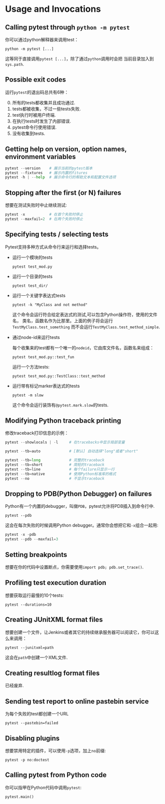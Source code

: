 # Usage and Invocations

## Calling pytest through `python -m pytest`

你可以通过python解释器来调用test：

`python -m pytest [...]`

这等同于直接调用`pytest [...]`，除了通过`python`调用时会把
当前目录加入到`sys.path`.

## Possible exit codes

运行`pytest`的退出码总共有6种：

0. 所有的tests都收集并且成功通过.
1. tests都被收集，不过一些tests失败.
2. test执行时被用户终端.
3. 在执行tests时发生了内部错误.
4. pytest命令行使用错误.
5. 没有收集到tests.

## Getting help on version, option names, environment variables

```python
pytest --version    # 展示当前的pytest版本
pytest --fixtures   # 展示内置的fitures
pytest -h | --help  # 展示命令行的帮助文本和配置文件选项
```

## Stopping after the first (or N) failures

想要在测试失败时中止继续测试:

```python
pytest -x           # 在首个失败时停止
pytest --maxfail=2  # 在两个失败时停止
```

## Specifying tests / selecting  tests

Pytest支持多种方式从命令行来运行和选择tests。

- 运行一个模块的tests

    `pytest test_mod.py`

- 运行一个目录的tests

    `pytest test_dir/`

- 运行一个关键字表达式tests

    `pytest -k "MyClass and not method"`

    这个命令会运行符合给定表达式的测试,可以包含Python操作符，使用的文件名，
    类名，函数名作为比那里。上面的例子将会运行`TestMyClass.test_something`
    而不会运行`TestMyClass.test_method_simple`.

- 通过node-id来运行tests

    每个收集来的test都有一个唯一的`nodeid`，它由库文件名，函数名来组成：

    `pytest test_mod.py::test_fun`

    运行一个方法tests:
    
    `pytest test_mod.py::TestClass::test_method`

- 运行带有标记marker表达式的tests

    `pytest -m slow`

    这个命令会运行装饰有`@pytest.mark.slow`的tests.

## Modifying Python traceback printing

修改traceback打印信息的示例：

```python
pytest --showlocals | -l     # 在tracebacks中显示局部变量

pytest --tb=auto             # [默认] 自动选择"long"或者"short"

pytest --tb=long             # 完整的traceback
pytest --tb=short            # 简短的traceback
pytest --tb=line             # 每个failure只显示一行
pytest --tb=native           # 使用Python标准库的格式
pytest --no                  # 不显示traceback
```

## Dropping to PDB(Python Debugger) on failures

Python有一个内置的debugger，叫做`PDB`，pytest允许将PDB插入到命令行中.

`pytest --pdb`

这会在每次失败的时候调用Python debugger。通常你会想把它和`-x`组合一起用:

```python
pytest -x -pdb
pytest --pdb --maxfail=3
```

## Setting breakpoints

想要在你的代码中设置断点，你需要使用`import pdb; pdb.set_trace()`.

## Profiling test execution duration

想要获取运行最慢的10个tests:

`pytest --durations=10`

## Creating JUnitXML format files

想要创建一个文件，让Jenkins或者其它的持续继承服务器可以阅读它，你可以这么来调用：

`pytest --junitxml=path`

这会在`path`中创建一个XML文件.

## Creating resultlog format files

已经废弃.

## Sending test report to online pastebin service

为每个失败的test都创建一个URL

`pytest --pastebin=failed`

## Disabling plugins

想要禁用特定的插件，可以使用`-p`选项，加上`no`前缀:

`pytest -p no:doctest`

## Calling pytest from Python code

你可以指甲在Python代码中调用`pytest`:

`pytest.main()`


